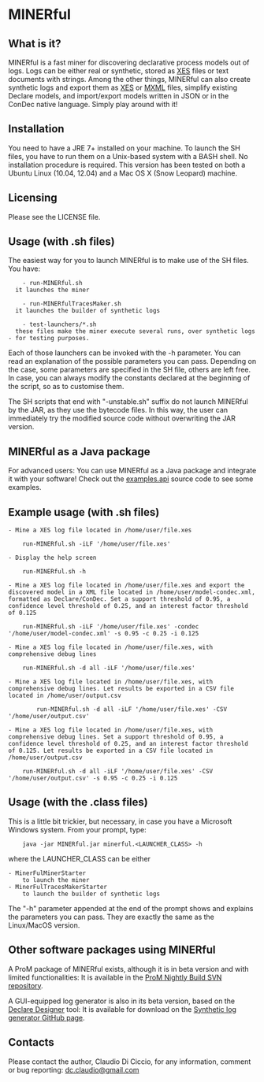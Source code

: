 MINERful
=========================

What is it?
-----------

MINERful is a fast miner for discovering declarative process models out of logs. Logs can be either real or synthetic, stored as [XES](http://www.xes-standard.org/) files or text documents with strings. Among the other things, MINERful can also create synthetic logs and export them as [XES](http://www.xes-standard.org/) or [MXML](http://www.processmining.org/logs/mxml) files, simplify existing Declare models, and import/export models written in JSON or in the ConDec native language. Simply play around with it!

Installation
------------

You need to have a JRE 7+ installed on your machine.
To launch the SH files, you have to run them on a Unix-based system with a BASH shell.
No installation procedure is required.
This version has been tested on both a Ubuntu Linux (10.04, 12.04) and a Mac OS X (Snow Leopard) machine.

Licensing
---------
Please see the LICENSE file.

Usage (with .sh files)
---------

  The easiest way for you to launch MINERful is to make use of the SH files.
  You have:

  		- run-MINERful.sh
      it launches the miner

  		- run-MINERfulTracesMaker.sh
      it launches the builder of synthetic logs

  		- test-launchers/*.sh
      these files make the miner execute several runs, over synthetic logs - for testing purposes.

  Each of those launchers can be invoked with the
      -h
  parameter. You can read an explanation of the possible parameters you can pass. Depending on the case, some parameters are specified in the SH file, others are left free.
  In case, you can always modify the constants declared at the beginning of the script, so as to customise them.

  The SH scripts that end with "-unstable.sh" suffix do not launch MINERful by the JAR, as they use the bytecode files. In this way, the user can immediately try the modified source code without overwriting the JAR version.

MINERful as a Java package
---------

For advanced users: You can use MINERful as a Java package and integrate it with your software! Check out the [examples.api](https://github.com/cdc08x/MINERful/tree/master/src/minerful/examples/api) source code to see some examples.

Example usage (with .sh files)
--------
    
  	- Mine a XES log file located in /home/user/file.xes

      	run-MINERful.sh -iLF '/home/user/file.xes' 

  	- Display the help screen

      	run-MINERful.sh -h
  
  	- Mine a XES log file located in /home/user/file.xes and export the discovered model in a XML file located in /home/user/model-condec.xml, formatted as Declare/ConDec. Set a support threshold of 0.95, a confidence level threshold of 0.25, and an interest factor threshold of 0.125

      	run-MINERful.sh -iLF '/home/user/file.xes' -condec '/home/user/model-condec.xml' -s 0.95 -c 0.25 -i 0.125
  
  	- Mine a XES log file located in /home/user/file.xes, with comprehensive debug lines

       	run-MINERful.sh -d all -iLF '/home/user/file.xes' 
  
  	- Mine a XES log file located in /home/user/file.xes, with comprehensive debug lines. Let results be exported in a CSV file located in /home/user/output.csv

     		run-MINERful.sh -d all -iLF '/home/user/file.xes' -CSV '/home/user/output.csv'
    
  	- Mine a XES log file located in /home/user/file.xes, with comprehensive debug lines. Set a support threshold of 0.95, a confidence level threshold of 0.25, and an interest factor threshold of 0.125. Let results be exported in a CSV file located in /home/user/output.csv

      	run-MINERful.sh -d all -iLF '/home/user/file.xes' -CSV '/home/user/output.csv' -s 0.95 -c 0.25 -i 0.125


Usage (with the .class files)
---------

This is a little bit trickier, but necessary, in case you have a Microsoft Windows system.
From your prompt, type:

        java -jar MINERful.jar minerful.<LAUNCHER_CLASS> -h

where the LAUNCHER_CLASS can be either

  	- MinerFulMinerStarter
        to launch the miner
  	- MinerFulTracesMakerStarter
        to launch the builder of synthetic logs

  The "-h" parameter appended at the end of the prompt shows and explains the parameters you can pass. They are exactly the same as the Linux/MacOS version.

Other software packages using MINERful
---------

A ProM package of MINERful exists, although it is in beta version and with limited functionalities: It is available in the [ProM Nightly Build SVN repository](https://svn.win.tue.nl/repos/prom/Packages/DeclareMinerFul/Trunk/).

A GUI-equipped log generator is also in its beta version, based on the [Declare Designer](http://ceur-ws.org/Vol-489/paper1.pdf) tool: It is available for download on the [Synthetic log generator GitHub page](https://github.com/processmining/synthetic-log-generator).

Contacts
---------

Please contact the author, Claudio Di Ciccio, for any information, comment or bug reporting:
[dc.claudio@gmail.com](mailto:dc.claudio@gmail.com)
